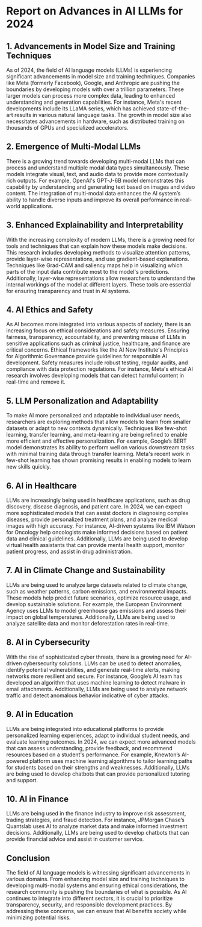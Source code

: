 # Report on Advances in AI LLMs for 2024

## 1. Advancements in Model Size and Training Techniques
As of 2024, the field of AI language models (LLMs) is experiencing significant advancements in model size and training techniques. Companies like Meta (formerly Facebook), Google, and Anthropic are pushing the boundaries by developing models with over a trillion parameters. These larger models can process more complex data, leading to enhanced understanding and generation capabilities. For instance, Meta's recent developments include its LLaMA series, which has achieved state-of-the-art results in various natural language tasks. The growth in model size also necessitates advancements in hardware, such as distributed training on thousands of GPUs and specialized accelerators.

## 2. Emergence of Multi-Modal LLMs
There is a growing trend towards developing multi-modal LLMs that can process and understand multiple modal data types simultaneously. These models integrate visual, text, and audio data to provide more contextually rich outputs. For example, OpenAI's GPT-J-6B model demonstrates this capability by understanding and generating text based on images and video content. The integration of multi-modal data enhances the AI system’s ability to handle diverse inputs and improve its overall performance in real-world applications.

## 3. Enhanced Explainability and Interpretability
With the increasing complexity of modern LLMs, there is a growing need for tools and techniques that can explain how these models make decisions. This research includes developing methods to visualize attention patterns, provide layer-wise representations, and use gradient-based explanations. Techniques like Grad-CAM and saliency maps help in visualizing which parts of the input data contribute most to the model's predictions. Additionally, layer-wise representations allow researchers to understand the internal workings of the model at different layers. These tools are essential for ensuring transparency and trust in AI systems.

## 4. AI Ethics and Safety
As AI becomes more integrated into various aspects of society, there is an increasing focus on ethical considerations and safety measures. Ensuring fairness, transparency, accountability, and preventing misuse of LLMs in sensitive applications such as criminal justice, healthcare, and finance are critical concerns. Ethical frameworks like the AI Now Institute's Principles for Algorithmic Governance provide guidelines for responsible AI development. Safety measures include robust testing, regular audits, and compliance with data protection regulations. For instance, Meta's ethical AI research involves developing models that can detect harmful content in real-time and remove it.

## 5. LLM Personalization and Adaptability
To make AI more personalized and adaptable to individual user needs, researchers are exploring methods that allow models to learn from smaller datasets or adapt to new contexts dynamically. Techniques like few-shot learning, transfer learning, and meta-learning are being refined to enable more efficient and effective personalization. For example, Google’s BERT model demonstrates its ability to perform well on various downstream tasks with minimal training data through transfer learning. Meta's recent work in few-shot learning has shown promising results in enabling models to learn new skills quickly.

## 6. AI in Healthcare
LLMs are increasingly being used in healthcare applications, such as drug discovery, disease diagnosis, and patient care. In 2024, we can expect more sophisticated models that can assist doctors in diagnosing complex diseases, provide personalized treatment plans, and analyze medical images with high accuracy. For instance, AI-driven systems like IBM Watson for Oncology help oncologists make informed decisions based on patient data and clinical guidelines. Additionally, LLMs are being used to develop virtual health assistants that can provide mental health support, monitor patient progress, and assist in drug administration.

## 7. AI in Climate Change and Sustainability
LLMs are being used to analyze large datasets related to climate change, such as weather patterns, carbon emissions, and environmental impacts. These models help predict future scenarios, optimize resource usage, and develop sustainable solutions. For example, the European Environment Agency uses LLMs to model greenhouse gas emissions and assess their impact on global temperatures. Additionally, LLMs are being used to analyze satellite data and monitor deforestation rates in real-time.

## 8. AI in Cybersecurity
With the rise of sophisticated cyber threats, there is a growing need for AI-driven cybersecurity solutions. LLMs can be used to detect anomalies, identify potential vulnerabilities, and generate real-time alerts, making networks more resilient and secure. For instance, Google’s AI team has developed an algorithm that uses machine learning to detect malware in email attachments. Additionally, LLMs are being used to analyze network traffic and detect anomalous behavior indicative of cyber attacks.

## 9. AI in Education
LLMs are being integrated into educational platforms to provide personalized learning experiences, adapt to individual student needs, and evaluate learning outcomes. In 2024, we can expect more advanced models that can assess understanding, provide feedback, and recommend resources based on a student's performance. For example, Knewton’s AI-powered platform uses machine learning algorithms to tailor learning paths for students based on their strengths and weaknesses. Additionally, LLMs are being used to develop chatbots that can provide personalized tutoring and support.

## 10. AI in Finance
LLMs are being used in the finance industry to improve risk assessment, trading strategies, and fraud detection. For instance, JPMorgan Chase’s Quantslab uses AI to analyze market data and make informed investment decisions. Additionally, LLMs are being used to develop chatbots that can provide financial advice and assist in customer service.

## Conclusion
The field of AI language models is witnessing significant advancements in various domains. From enhancing model size and training techniques to developing multi-modal systems and ensuring ethical considerations, the research community is pushing the boundaries of what is possible. As AI continues to integrate into different sectors, it is crucial to prioritize transparency, security, and responsible development practices. By addressing these concerns, we can ensure that AI benefits society while minimizing potential risks.